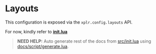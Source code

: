 # Layouts

This configuration is exposed via the `xplr.config.layouts` API.

For now, kindly refer to [**init.lua**][1]

> **NEED HELP:** Auto generate rest of the docs from [src/init.lua][1]
> using [docs/script/generate.lua][2].

[1]: https://github.com/sayanarijit/xplr/blob/main/src/init.lua
[2]: https://github.com/sayanarijit/xplr/blob/main/docs/script/generate.lua
